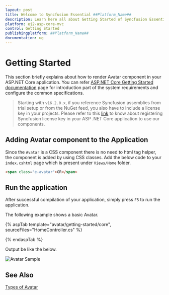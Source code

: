 ```yaml
---
layout: post
title: Welcome to Syncfusion Essential ##Platform_Name##
description: Learn here all about Getting Started of Syncfusion Essential ##Platform_Name## widgets based on HTML5 and jQuery.
platform: ej2-asp-core-mvc
control: Getting Started
publishingplatform: ##Platform_Name##
documentation: ug
---
```



# Getting Started

This section briefly explains about how to render Avatar component in your ASP.NET Core application. You can refer [ASP.NET Core Getting Started documentation](../getting-started) page for introduction part of the system requirements and configure the common specifications.

> Starting with `v16.2.0.x`, if you reference Syncfusion assemblies from trial setup or from the NuGet feed, you also have to include a license key in your projects. Please refer to this [link](https://help.syncfusion.com/common/essential-studio/licensing/license-key) to know about registering Syncfusion license key in your ASP .NET Core application to use our components.

## Adding Avatar component to the Application

Since the `Avatar` is a CSS component there is no need to html tag helper, the component is added by
using CSS classes. Add the below code to your `index.cshtml` page which is present under `Views/Home` folder.

```html
<span class="e-avatar">GR</span>
```

## Run the application

After successful compilation of your application, simply press `F5` to run the application.

The following example shows a basic Avatar.

{% aspTab template="avatar/getting-started/core", sourceFiles="HomeController.cs" %}

{% endaspTab %}

Output be like the below.

![Avatar Sample](./images/avatar.PNG)

## See Also

[Types of Avatar](./types)